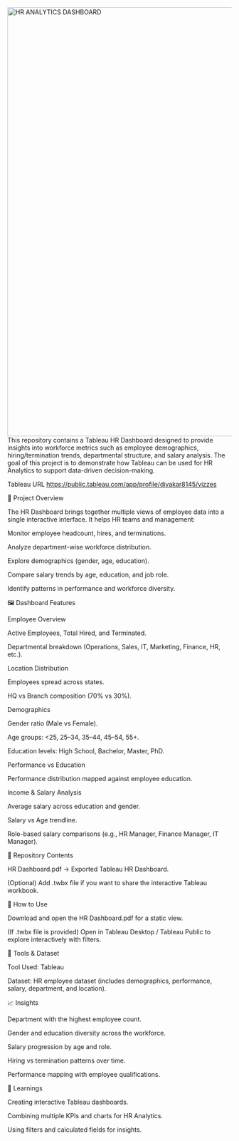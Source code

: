 <img width="1015" height="963" alt="HR ANALYTICS DASHBOARD" src="https://github.com/user-attachments/assets/59eedceb-c2d7-4ce3-a0a3-f4cef29d6dc8" />
This repository contains a Tableau HR Dashboard designed to provide insights into workforce metrics such as employee demographics, hiring/termination trends, departmental structure, and salary analysis. The goal of this project is to demonstrate how Tableau can be used for HR Analytics to support data-driven decision-making.

Tableau URL https://public.tableau.com/app/profile/divakar8145/vizzes 

📌 Project Overview

The HR Dashboard brings together multiple views of employee data into a single interactive interface.
It helps HR teams and management:

Monitor employee headcount, hires, and terminations.

Analyze department-wise workforce distribution.

Explore demographics (gender, age, education).

Compare salary trends by age, education, and job role.

Identify patterns in performance and workforce diversity.

🖼️ Dashboard Features

Employee Overview

Active Employees, Total Hired, and Terminated.

Departmental breakdown (Operations, Sales, IT, Marketing, Finance, HR, etc.).

Location Distribution

Employees spread across states.

HQ vs Branch composition (70% vs 30%).

Demographics

Gender ratio (Male vs Female).

Age groups: <25, 25–34, 35–44, 45–54, 55+.

Education levels: High School, Bachelor, Master, PhD.

Performance vs Education

Performance distribution mapped against employee education.

Income & Salary Analysis

Average salary across education and gender.

Salary vs Age trendline.

Role-based salary comparisons (e.g., HR Manager, Finance Manager, IT Manager).

📂 Repository Contents

HR Dashboard.pdf → Exported Tableau HR Dashboard.

(Optional) Add .twbx file if you want to share the interactive Tableau workbook.

🚀 How to Use

Download and open the HR Dashboard.pdf for a static view.

(If .twbx file is provided) Open in Tableau Desktop / Tableau Public to explore interactively with filters.

🔧 Tools & Dataset

Tool Used: Tableau

Dataset: HR employee dataset (includes demographics, performance, salary, department, and location).

📈 Insights

Department with the highest employee count.

Gender and education diversity across the workforce.

Salary progression by age and role.

Hiring vs termination patterns over time.

Performance mapping with employee qualifications.

🌟 Learnings

Creating interactive Tableau dashboards.

Combining multiple KPIs and charts for HR Analytics.

Using filters and calculated fields for insights.
